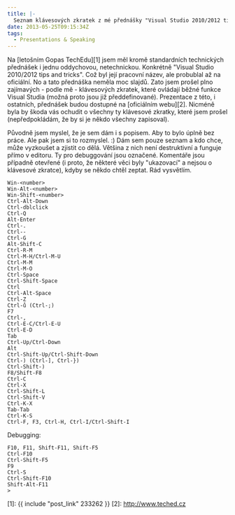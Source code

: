 ```yaml
---
title: |-
  Seznam klávesových zkratek z mé přednášky "Visual Studio 2010/2012 tips and tricks" na Gopas TechEd 2013
date: 2013-05-25T09:15:34Z
tags:
  - Presentations & Speaking
---
```

Na [letošním Gopas TechEdu][1] jsem měl kromě standardních technických přednášek i jednu oddychovou, netechnickou. Konkrétně "Visual Studio 2010/2012 tips and tricks". Což byl její pracovní název, ale probublal až na oficiální. No a tato přednáška neměla moc slajdů. Zato jsem prošel plno zajímavých - podle mě - klávesových zkratek, které ovládají běžné funkce Visual Studia (možná proto jsou již předdefinované). Prezentace z této, i ostatních, přednášek budou dostupné na [oficiálním webu][2]. Nicméně byla by škoda vás ochudit o všechny ty klávesové zkratky, které jsem prošel (nepředpokládám, že by si je někdo všechny zapisoval).

<!-- excerpt -->

Původně jsem myslel, že je sem dám i s popisem. Aby to bylo úplně bez práce. Ale pak jsem si to rozmyslel. :) Dám sem pouze seznam a kdo chce, může vyzkoušet a zjistit co dělá. Většina z nich není destruktivní a funguje přímo v editoru. Ty pro debuggování jsou označené. Komentáře jsou případně otevřené (i proto, že některé věci byly "ukazovací" a nejsou o klávesové zkratce), kdyby se někdo chtěl zeptat. Rád vysvětlím.

```text
Win-<number>
Win-Alt-<number>
Win-Shift-<number>
Ctrl-Alt-Down
Ctrl-dblclick
Ctrl-Q
Alt-Enter
Ctrl-.
Ctrl--
Ctrl-G
Alt-Shift-C
Ctrl-R-M
Ctrl-M-H/Ctrl-M-U
Ctrl-M-M
Ctrl-M-O
Ctrl-Space
Ctrl-Shift-Space
Ctrl
Ctrl-Alt-Space
Ctrl-Z
Ctrl-ů (Ctrl-;)
F7
Ctrl-,
Ctrl-E-C/Ctrl-E-U
Ctrl-E-D
Tab
Ctrl-Up/Ctrl-Down
Alt
Ctrl-Shift-Up/Ctrl-Shift-Down
Ctrl-) (Ctrl-], Ctrl-})
Ctrl-Shift-)
F8/Shift-F8
Ctrl-C
Ctrl-X
Ctrl-Shift-L
Ctrl-Shift-V
Ctrl-K-X
Tab-Tab
Ctrl-K-S
Ctrl-F, F3, Ctrl-H, Ctrl-I/Ctrl-Shift-I
```

Debugging:

```text
F10, F11, Shift-F11, Shift-F5
Ctrl-F10
Ctrl-Shift-F5
F9
Ctrl-S
Ctrl-Shift-F10
Shift-Alt-F11
>
```

[1]: {{ include "post_link" 233262 }}
[2]: http://www.teched.cz